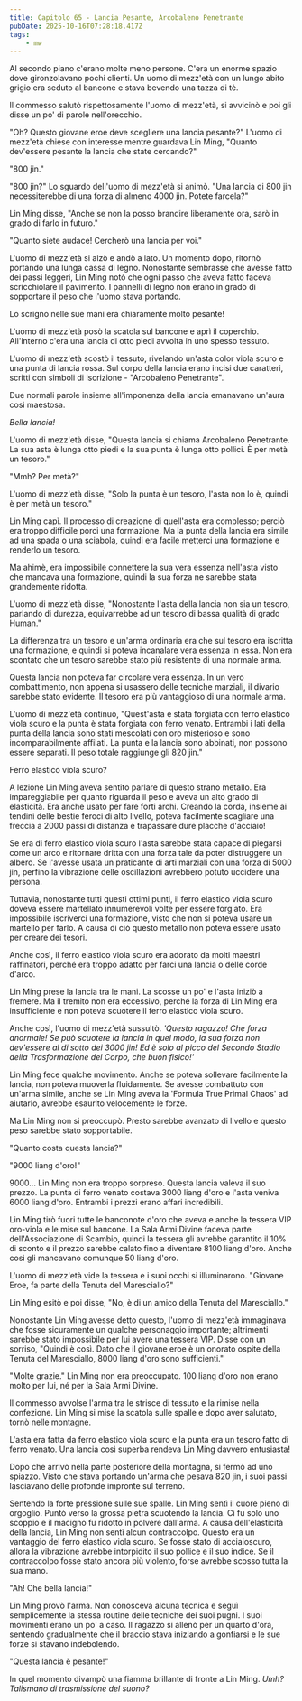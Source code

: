 ```yaml
---
title: Capitolo 65 - Lancia Pesante, Arcobaleno Penetrante
pubDate: 2025-10-16T07:28:18.417Z
tags:
    - mw
---
```



Al secondo piano c'erano molte meno persone.
C'era un enorme spazio dove gironzolavano pochi clienti. Un uomo di mezz'età con un lungo abito grigio era seduto al bancone e stava bevendo una tazza di tè.


Il commesso salutò rispettosamente l'uomo di mezz'età, si avvicinò e poi gli disse un po' di parole nell'orecchio.


"Oh? Questo giovane eroe deve scegliere una lancia pesante?"
L'uomo di mezz'età chiese con interesse mentre guardava Lin Ming, "Quanto dev'essere pesante la lancia che state cercando?"


"800 jin."


"800 jin?" Lo sguardo dell'uomo di mezz'età si animò. "Una lancia di 800 jin necessiterebbe di una forza di almeno 4000 jin. Potete farcela?"


Lin Ming disse, "Anche se non la posso brandire liberamente ora, sarò in grado di farlo in futuro."


"Quanto siete audace! Cercherò una lancia per voi."


L'uomo di mezz'età si alzò e andò a lato. Un momento dopo, ritornò portando una lunga cassa di legno.
Nonostante sembrasse che avesse fatto dei passi leggeri, Lin Ming notò che ogni passo che aveva fatto faceva scricchiolare il pavimento. I pannelli di legno non erano in grado di sopportare il peso che l'uomo stava portando.


Lo scrigno nelle sue mani era chiaramente molto pesante!


L'uomo di mezz'età posò la scatola sul bancone e aprì il coperchio. All'interno c'era una lancia di otto piedi avvolta in uno spesso tessuto.


L'uomo di mezz'età scostò il tessuto, rivelando un'asta color viola scuro e una punta di lancia rossa. Sul corpo della lancia erano incisi due caratteri, scritti con simboli di iscrizione - "Arcobaleno Penetrante".


Due normali parole insieme all'imponenza della lancia emanavano un'aura così maestosa.


<em>Bella lancia!</em>


L'uomo di mezz'età disse, "Questa lancia si chiama Arcobaleno Penetrante. La sua asta è lunga otto piedi e la sua punta è lunga otto pollici. È per metà un tesoro."


"Mmh? Per metà?"


L'uomo di mezz'età disse, "Solo la punta è un tesoro, l'asta non lo è, quindi è per metà un tesoro."


Lin Ming capì. Il processo di creazione di quell'asta era complesso; perciò era troppo difficile porci una formazione. Ma la punta della lancia era simile ad una spada o una sciabola, quindi era facile metterci una formazione e renderlo un tesoro.


Ma ahimè, era impossibile connettere la sua vera essenza nell'asta visto che mancava una formazione, quindi la sua forza ne sarebbe stata grandemente ridotta.


L'uomo di mezz'età disse, "Nonostante l'asta della lancia non sia un tesoro, parlando di durezza, equivarrebbe ad un tesoro di bassa qualità di grado Human."


La differenza tra un tesoro e un'arma ordinaria era che sul tesoro era iscritta una formazione, e quindi si poteva incanalare vera essenza in essa. Non era scontato che un tesoro sarebbe stato più resistente di una normale arma.


Questa lancia non poteva far circolare vera essenza. In un vero combattimento, non appena si usassero delle tecniche marziali, il divario sarebbe stato evidente. Il tesoro era più vantaggioso di una normale arma.


L'uomo di mezz'età continuò, "Quest'asta è stata forgiata con ferro elastico viola scuro e la punta è stata forgiata con ferro venato. Entrambi i lati della punta della lancia sono stati mescolati con oro misterioso e sono incomparabilmente affilati. La punta e la lancia sono abbinati, non possono essere separati. Il peso totale raggiunge gli 820 jin."


Ferro elastico viola scuro?


A lezione Lin Ming aveva sentito parlare di questo strano metallo. Era impareggiabile per quanto riguarda il peso e aveva un alto grado di elasticità. Era anche usato per fare forti archi. Creando la corda, insieme ai tendini delle bestie feroci di alto livello, poteva facilmente scagliare una freccia a 2000 passi di distanza e trapassare dure placche d'acciaio!


Se era di ferro elastico viola scuro l'asta sarebbe stata capace di piegarsi come un arco e ritornare dritta con una forza tale da poter distruggere un albero. Se l'avesse usata un praticante di arti marziali con una forza di 5000 jin, perfino la vibrazione delle oscillazioni avrebbero potuto uccidere una persona.


Tuttavia, nonostante tutti questi ottimi punti, il ferro elastico viola scuro doveva essere martellato innumerevoli volte per essere forgiato. Era impossibile iscriverci una formazione, visto che non si poteva usare un martello per farlo. 
A causa di ciò questo metallo non poteva essere usato per creare dei tesori.


Anche così, il ferro elastico viola scuro era adorato da molti maestri raffinatori, perché era troppo adatto per farci una lancia o delle corde d'arco.


Lin Ming prese la lancia tra le mani. La scosse un po' e l'asta iniziò a fremere. Ma il tremito non era eccessivo, perché la forza di Lin Ming era insufficiente e non poteva scuotere il ferro elastico viola scuro.


Anche così, l'uomo di mezz'età sussultò. <em>'Questo ragazzo! Che forza anormale! Se può scuotere la lancia in quel modo, la sua forza non dev'essere al di sotto dei 3000 jin! Ed è solo al picco del Secondo Stadio della Trasformazione del Corpo, che buon fisico!'</em>


Lin Ming fece qualche movimento. Anche se poteva sollevare facilmente la lancia, non poteva muoverla fluidamente. Se avesse combattuto con un'arma simile, anche se Lin Ming aveva la 'Formula True Primal Chaos' ad aiutarlo, avrebbe esaurito velocemente le forze.


Ma Lin Ming non si preoccupò. Presto sarebbe avanzato di livello e questo peso sarebbe stato sopportabile.


"Quanto costa questa lancia?"


"9000 liang d'oro!"


9000... Lin Ming non era troppo sorpreso. Questa lancia valeva il suo prezzo. La punta di ferro venato costava 3000 liang d'oro e l'asta veniva 6000 liang d'oro. Entrambi i prezzi erano affari incredibili.


Lin Ming tirò fuori tutte le banconote d'oro che aveva e anche la tessera VIP oro-viola e le mise sul bancone. La Sala Armi Divine faceva parte dell'Associazione di Scambio, quindi la tessera gli avrebbe garantito il 10% di sconto e il prezzo sarebbe calato fino a diventare 8100 liang d'oro. Anche così gli mancavano comunque 50 liang d'oro.


L'uomo di mezz'età vide la tessera e i suoi occhi si illuminarono. "Giovane Eroe, fa parte della Tenuta del Maresciallo?"


Lin Ming esitò e poi disse, "No, è di un amico della Tenuta del Maresciallo."


Nonostante Lin Ming avesse detto questo, l'uomo di mezz'età immaginava che fosse sicuramente un qualche personaggio importante; altrimenti sarebbe stato impossibile per lui avere una tessera VIP. Disse con un sorriso, "Quindi è così. Dato che il giovane eroe è un onorato ospite della Tenuta del Maresciallo, 8000 liang d'oro sono sufficienti."


"Molte grazie." Lin Ming non era preoccupato. 100 liang d'oro non erano molto per lui, né per la Sala Armi Divine.


Il commesso avvolse l'arma tra le strisce di tessuto e la rimise nella confezione. Lin Ming si mise la scatola sulle spalle e dopo aver salutato, tornò nelle montagne.


L'asta era fatta da ferro elastico viola scuro e la punta era un tesoro fatto di ferro venato. Una lancia così superba rendeva Lin Ming davvero entusiasta!


Dopo che arrivò nella parte posteriore della montagna, si fermò ad uno spiazzo. Visto che stava portando un'arma che pesava 820 jin, i suoi passi lasciavano delle profonde impronte sul terreno.


Sentendo la forte pressione sulle sue spalle. Lin Ming sentì il cuore pieno di orgoglio.
Puntò verso la grossa pietra scuotendo la lancia. Ci fu solo uno scoppio e il macigno fu ridotto in polvere dall'arma. A causa dell'elasticità della lancia, Lin Ming non sentì alcun contraccolpo.
Questo era un vantaggio del ferro elastico viola scuro. Se fosse stato di acciaioscuro, allora la vibrazione avrebbe intorpidito il suo pollice e il suo indice. Se il contraccolpo fosse stato ancora più violento, forse avrebbe scosso tutta la sua mano.


"Ah! Che bella lancia!"


Lin Ming provò l'arma. Non conosceva alcuna tecnica e seguì semplicemente la stessa routine delle tecniche dei suoi pugni. I suoi movimenti erano un po' a caso.
Il ragazzo si allenò per un quarto d'ora, sentendo gradualmente che il braccio stava iniziando a gonfiarsi e le sue forze si stavano indebolendo.


"Questa lancia è pesante!"


In quel momento divampò una fiamma brillante di fronte a Lin Ming. <em>Umh? Talismano di trasmissione del suono?</em>
                                


                                



